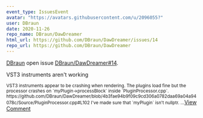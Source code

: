 ```yaml
---
event_type: IssuesEvent
avatar: "https://avatars.githubusercontent.com/u/2096055?"
user: DBraun
date: 2020-11-26
repo_name: DBraun/DawDreamer
html_url: https://github.com/DBraun/DawDreamer/issues/14
repo_url: https://github.com/DBraun/DawDreamer
---
```


<a href='https://github.com/DBraun' target='_blank'>DBraun</a> open issue <a href='https://github.com/DBraun/DawDreamer/issues/14' target='_blank'>DBraun/DawDreamer#14</a>.

<p>VST3 instruments aren't working</p><small>VST3 instruments appear to be crashing when rendering. The plugins load fine but the processor crashes on `myPlugin->processBlock` inside `PluginProcessor.cpp`. https://github.com/DBraun/DawDreamer/blob/4b3fae94b9f09c9cd306a0782daa69a04a94078c/Source/PluginProcessor.cpp#L102 I've made sure that `myPlugin` isn't nullptr....</small><a href='https://github.com/DBraun/DawDreamer/issues/14' target='_blank'>View Comment</a>
